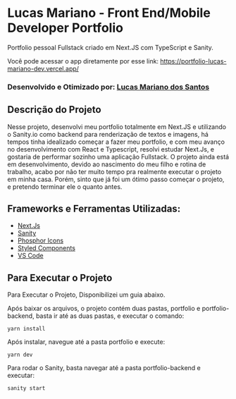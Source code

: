 
# Lucas Mariano - Front End/Mobile Developer Portfolio

Portfolio pessoal Fullstack criado em Next.JS com TypeScript e Sanity.

Você pode acessar o app diretamente por esse link: https://portfolio-lucas-mariano-dev.vercel.app/

### Desenvolvido e Otimizado por: [Lucas Mariano dos Santos](https://www.linkedin.com/in/lucas-mariano-846312107/)

## Descrição do Projeto

Nesse projeto, desenvolvi meu portfolio totalmente em Next.JS e utilizando o Sanity.io como backend para renderização de textos e imagens, há tempos tinha idealizado começar a fazer meu portfolio, e com meu avanço no desenvolvimento com React e Typescript, resolvi estudar Next.Js, e gostaria de performar sozinho uma aplicação Fullstack.
O projeto ainda está em desenvolvimento, devido ao nascimento do meu filho e rotina de trabalho, acabo por não ter muito tempo pra realmente executar o projeto em minha casa. Porém, sinto que já foi um ótimo passo começar o projeto, e pretendo terminar ele o quanto antes.

## Frameworks e Ferramentas Utilizadas:

- [Next.Js](https://nextjs.org/)
- [Sanity](https://www.sanity.io/)
- [Phosphor Icons](https://phosphoricons.com/)
- [Styled Components](https://styled-components.com/)
- [VS Code](https://code.visualstudio.com/)

## Para Executar o Projeto

Para Executar o Projeto, Disponibilizei um guia abaixo.

Após baixar os arquivos, o projeto contém duas pastas, portfolio e portfolio-backend, basta ir até as duas pastas, e executar o comando:

```shell
yarn install
```

Após instalar, navegue até a pasta portfolio e execute:

```shell
yarn dev
```
Para rodar o Sanity, basta navegar até a pasta portfolio-backend e executar:
```shell
sanity start
```
